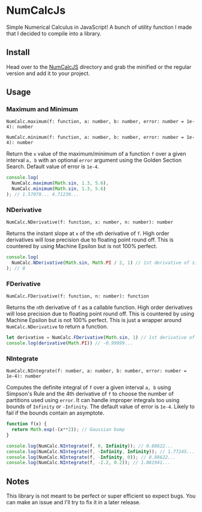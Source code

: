 # NumCalcJs
Simple Numerical Calculus in JavaScript! A bunch of utility function I made that I decided to compile into a library.

## Install
Head over to the [NumCalcJS](https://github.com/Bobingstern/NumCalcJs/tree/main/NumCalcJs) directory and grab the minified or the regular version and add it to your project.

## Usage

### Maximum and Minimum

`NumCalc.maximum(f: function, a: number, b: number, error: number = 1e-4): number`

`NumCalc.minimum(f: function, a: number, b: number, error: number = 1e-4): number`

Return the `x` value of the maximum/minimum of a function `f` over a given interval `a, b` with an optional `error` argument using the Golden Section Search. Default value of error is `1e-4`.

```js
console.log(
  NumCalc.maximum(Math.sin, 1.3, 5.6),
  NumCalc.minimum(Math.sin, 1.3, 5.6)
); // 1.57079... 4.71239...
```

### NDerivative

`NumCalc.NDerivative(f: function, x: number, n: number): number`

Returns the instant slope at `x` of the `n`th derivative of `f`. High order derivatives will lose precision due to floating point round off. This is countered by using Machine Epsilon but is not 100% perfect.

```js
console.log(
  NumCalc.NDerivative(Math.sin, Math.PI / 2, 1) // 1st derivative of sin
); // 0
```

### FDerivative

`NumCalc.FDerivative(f: function, n: number): function`

Returns the `n`th derivative of `f` as a callable function. High order derivatives will lose precision due to floating point round off. This is countered by using Machine Epsilon but is not 100% perfect. This is just a wrapper around `NumCalc.NDerivative` to return a function.

```js
let derivative = NumCalc.FDerivative(Math.sin, 1) // 1st derivative of sin
console.log(derivative(Math.PI)) // -0.99999...
```

### NIntegrate
`NumCalc.NIntegrate(f: number, a: number, b: number, error: number = 1e-4): number`

Computes the definite integral of `f` over a given interval `a, b` using Simpson's Rule and the 4th derivative of `f` to choose the number of partitions used using `error`. It can handle improper integrals too using bounds of `Infinity` or `-Infinity`. The default value of error is `1e-4`. Likely to fail if the bounds contain an asymptote.

```js
function f(x) {
  return Math.exp(-(x**2)); // Gaussian bump
}

console.log(NumCalc.NIntegrate(f, 0, Infinity)); // 0.88622...
console.log(NumCalc.NIntegrate(f, -Infinity, Infinity)); // 1.77245...
console.log(NumCalc.NIntegrate(f, -Infinity, 0)); // 0.88622...
console.log(NumCalc.NIntegrate(f, -2.2, 0.2)); // 1.081941...
```

## Notes

This library is not meant to be perfect or super efficient so expect bugs. You can make an issue and I'll try to fix it in a later release.

